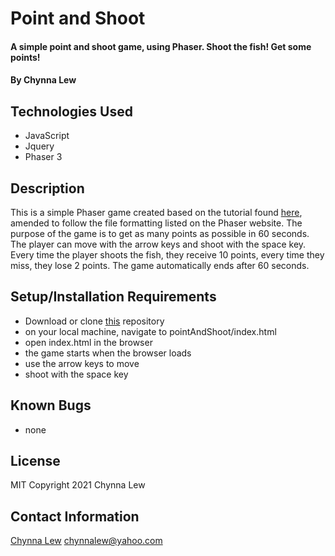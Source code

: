 # Point and Shoot

#### A simple point and shoot game, using Phaser. Shoot the fish! Get some points!

#### By Chynna Lew

## Technologies Used

* JavaScript
* Jquery
* Phaser 3

## Description

This is a simple Phaser game created based on the tutorial found [here](https://www.youtube.com/watch?v=P1b1J-QvP5M), amended to follow the file formatting listed on the Phaser website. The purpose of the game is to get as many points as possible in 60 seconds. The player can move with the arrow keys and shoot with the space key. Every time the player shoots the fish, they receive 10 points, every time they miss, they lose 2 points. The game automatically ends after 60 seconds.

## Setup/Installation Requirements

* Download or clone [this](https://github.com/chynnalew/pointAndShoot) repository
* on your local machine, navigate to pointAndShoot/index.html
* open index.html in the browser
* the game starts when the browser loads
* use the arrow keys to move
* shoot with the space key



## Known Bugs
* none

## License

MIT Copyright 2021 Chynna Lew

## Contact Information

[Chynna Lew](github.com/chynnalew) <chynnalew@yahoo.com>